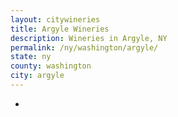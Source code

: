 ```yaml
---
layout: citywineries
title: Argyle Wineries
description: Wineries in Argyle, NY
permalink: /ny/washington/argyle/
state: ny
county: washington
city: argyle
---
```

-
